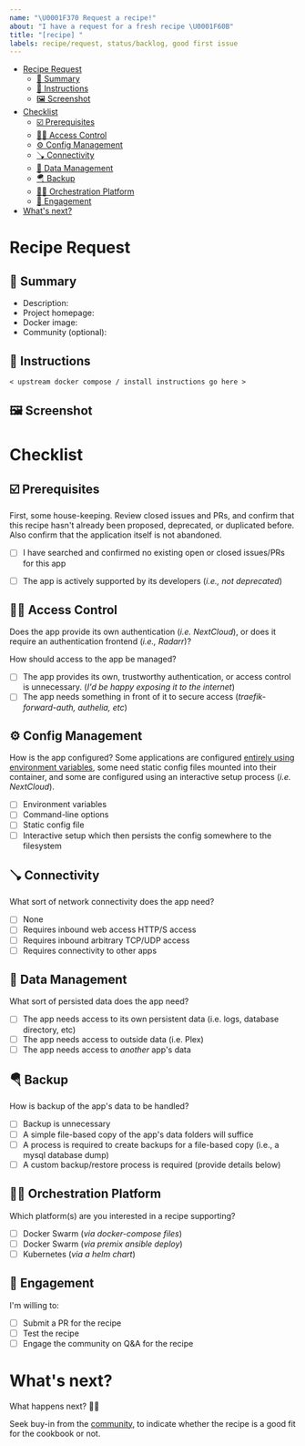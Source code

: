 ```yaml
---
name: "\U0001F370 Request a recipe!"
about: "I have a request for a fresh recipe \U0001F60B"
title: "[recipe] "
labels: recipe/request, status/backlog, good first issue
---
```


<!-- Greetings, fellow geek!

(o_
//\
V_/_   "What's this screwy template?"

The idea here is to _quickly_ create a new recipe request, with a minimum of text entry,
followed by a checklist-driven recipe-preparation process.

"Umm.. what do I do now?"

Fill out the basic section that the penguin points you to, and then save the issue. It'll be
rendered in GitHub's UI, after which go through the checklists and make the necessary adjustments

-->

- [Recipe Request](#recipe-request)
  - [💬 Summary](#-summary)
  - [📝 Instructions](#-instructions)
  - [🖼 Screenshot](#-screenshot)
- [Checklist](#checklist)
  - [☑️ Prerequisites](#️-prerequisites)
  - [👮‍♂️ Access Control](#️-access-control)
  - [⚙️ Config Management](#️-config-management)
  - [🪠 Connectivity](#-connectivity)
  - [💾 Data Management](#-data-management)
  - [🪂 Backup](#-backup)
  - [🤹‍♀️ Orchestration Platform](#️-orchestration-platform)
  - [💍 Engagement](#-engagement)
- [What's next?](#whats-next)
  
# Recipe Request

## 💬 Summary

<!-- 

(o_
//\
V_/_   "Briefly describe the new recipe you'd like added"

-->

* Description: <!-- replace with 1-2 line description of the project -->
* Project homepage: <!-- replace with URL to the project home page -->
* Docker image: <!-- replace with link to the preferred docker container -->
* Community (optional): <!-- replace a link to the project's community or subreddit, 
                             if appropriate. If not, delete this line -->

## 📝 Instructions

<!-- 

(o_
//\
V_/_   "Most projects include instructions on how to deploy via Docker. 
        Include a link to the relevant documentation below, as well as 
        the actual instructions / docker-compose file" 
        
-->

```
< upstream docker compose / install instructions go here >
```

## 🖼 Screenshot

<!-- 

(o_
//\
V_/_    "Paste in a single, beautiful screenshot, which should be included in the recipe"



*** 
That's it for the text entry. Save the issue and then use the much-nicer rich viewer to complete the checklist below.
***

-->

# Checklist

## ☑️ Prerequisites

First, some house-keeping. Review closed issues and PRs, and confirm that this recipe hasn't already been proposed, deprecated, or duplicated before. Also confirm that the application itself is not abandoned.

* [ ] I have searched and confirmed no existing open or closed issues/PRs for this app
* [ ] The app is actively supported by its developers (_i.e., not deprecated_)


## 👮‍♂️ Access Control 

Does the app provide its own authentication (_i.e. NextCloud_), or does it require an authentication frontend (_i.e., Radarr_)?

How should access to the app be managed?

* [ ] The app provides its own, trustworthy authentication, or access control is unnecessary. (*I'd be happy exposing it to the internet*)
* [ ] The app needs something in front of it to secure access (_traefik-forward-auth, authelia, etc_)

<!-- Add any extra details necessary to explain the selections above -->

## ⚙️ Config Management

How is the app configured? Some applications are configured [entirely using environment variables](https://12factor.net), some need static config files mounted into their container, and some are configured using an interactive setup process (_i.e. NextCloud_). 

* [ ] Environment variables
* [ ] Command-line options
* [ ] Static config file
* [ ] Interactive setup which then persists the config somewhere to the filesystem

<!-- Add any extra details necessary to explain the selections above -->

## 🪠 Connectivity

What sort of network connectivity does the app need?

* [ ] None
* [ ] Requires inbound web access HTTP/S access
* [ ] Requires inbound arbitrary TCP/UDP access
* [ ] Requires connectivity to other apps

<!-- Add any extra details necessary to explain the selections above -->

## 💾 Data Management

What sort of persisted data does the app need?

* [ ] The app needs access to its own persistent data (i.e. logs, database directory, etc)
* [ ] The app needs access to outside data (i.e. Plex)
* [ ] The app needs access to *another* app's data

<!-- Add any extra details necessary to explain the selections above -->

## 🪂 Backup

How is backup of the app's data to be handled?

* [ ] Backup is unnecessary
* [ ] A simple file-based copy of the app's data folders will suffice
* [ ] A process is required to create backups for a file-based copy (i.e., a mysql database dump)
* [ ] A custom backup/restore process is required (provide details below)

<!-- Add any extra details necessary to explain the selections above -->

## 🤹‍♀️ Orchestration Platform

Which platform(s) are you interested in a recipe supporting?

* [ ] Docker Swarm (_via docker-compose files_)
* [ ] Docker Swarm (_via premix ansible deploy_)
* [ ] Kubernetes (_via a helm chart_)

## 💍 Engagement

I'm willing to:

* [ ] Submit a PR for the recipe
* [ ] Test the recipe
* [ ] Engage the community on Q&A for the recipe

# What's next?

What happens next? 🙋‍♂️

Seek buy-in from the [community](http://chat.funkypenguin.co.nz), to indicate whether the recipe is a good fit for the cookbook or not.

